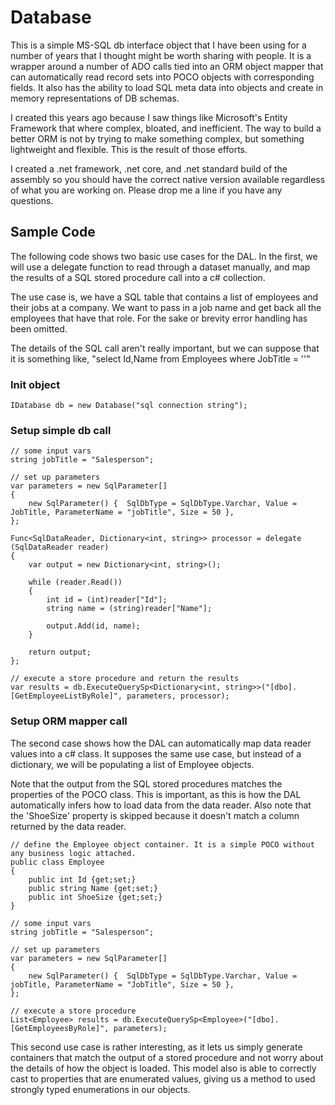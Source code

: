 # Database
This is a simple MS-SQL db interface object that I have been using for a number of years 
that I thought might be worth sharing with people. It is a wrapper around a number
of ADO calls tied into an ORM object mapper that can automatically read record sets into
POCO objects with corresponding fields. It also has the ability to load SQL meta data into
objects and create in memory representations of DB schemas.

I created this years ago because I saw things like Microsoft's Entity Framework that where
complex, bloated, and inefficient. The way to build a better ORM is not by trying to 
make something complex, but something lightweight and flexible. This is the result of 
those efforts.

I created a .net framework, .net core, and .net standard build of the assembly so
you should have the correct native version available regardless of what you are working
on. Please drop me a line if you have any questions. 

## Sample Code

The following code shows two basic use cases for the DAL. In the first, we will use a delegate function to 
read through a dataset manually, and map the results of a SQL stored procedure call into a c# collection.

The use case is, we have a SQL table that contains a list of employees and their jobs at a company. We
want to pass in a job name and get back all the employees that have that role. For the sake or brevity
error handling has been omitted.

The details of the SQL call aren't really important, but we can suppose that it is something like, "select Id,Name from Employees where JobTitle = '<parameter>'"

### Init object 

```
IDatabase db = new Database("sql connection string");
```

### Setup simple db call

```
// some input vars
string jobTitle = "Salesperson";

// set up parameters
var parameters = new SqlParameter[]
{
    new SqlParameter() {  SqlDbType = SqlDbType.Varchar, Value = JobTitle, ParameterName = "jobTitle", Size = 50 },	
};

Func<SqlDataReader, Dictionary<int, string>> processor = delegate (SqlDataReader reader)
{
    var output = new Dictionary<int, string>();

    while (reader.Read())
    {
        int id = (int)reader["Id"];
        string name = (string)reader["Name"];

        output.Add(id, name);
    }

    return output;
};

// execute a store procedure and return the results
var results = db.ExecuteQuerySp<Dictionary<int, string>>("[dbo].[GetEmployeeListByRole]", parameters, processor);
```

### Setup ORM mapper call

The second case shows how the DAL can automatically map data reader values into a c# class. It supposes the
same use case, but instead of a dictionary, we will be populating a list of Employee objects.

Note that the output from the SQL stored procedures matches the properties of the POCO class. This is 
important, as this is how the DAL automatically infers how to load data from the data reader. Also note
that the 'ShoeSize' property is skipped because it doesn't match a column returned by the data reader.

```
// define the Employee object container. It is a simple POCO without any business logic attached.
public class Employee
{
	public int Id {get;set;}
	public string Name {get;set;}	
	public int ShoeSize {get;set;}
}

// some input vars
string jobTitle = "Salesperson";

// set up parameters
var parameters = new SqlParameter[]
{
    new SqlParameter() {  SqlDbType = SqlDbType.Varchar, Value = jobTitle, ParameterName = "JobTitle", Size = 50 },	
};

// execute a store procedure
List<Employee> results = db.ExecuteQuerySp<Employee>("[dbo].[GetEmployeesByRole]", parameters);
```

This second use case is rather interesting, as it lets us simply generate containers that match the output of a stored 
procedure and not worry about the details of how the object is loaded. This model also is able to correctly cast 
to properties that are enumerated values, giving us a method to used strongly typed enumerations in our objects.